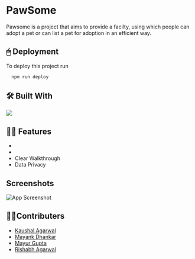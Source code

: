 
# PawSome

Pawsome is a project that aims to provide a facilty, using which people can adopt a pet or can list a pet for adoption in an efficient way.


## 🖱 Deployment

To deploy this project run

```bash
  npm run deploy
```
## 🛠 Built With
![](https://ibb.co/rpgPLgH)
## 💪🏻 Features

- 
- 
- Clear Walkthrough
- Data Privacy

## Screenshots

![App Screenshot](https://via.placeholder.com/468x300?text=App+Screenshot+Here)


## 👨‍💻Contributers

- [Kaushal Agarwal]()
- [Mayank Dhankar]()
- [Mayur Gupta]()
- [Rishabh Agarwal]()
